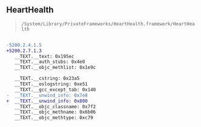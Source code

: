 ## HeartHealth

> `/System/Library/PrivateFrameworks/HeartHealth.framework/HeartHealth`

```diff

-5200.2.4.1.5
+5200.2.7.1.3
   __TEXT.__text: 0x195ec
   __TEXT.__auth_stubs: 0x4e0
   __TEXT.__objc_methlist: 0x1e9c

   __TEXT.__cstring: 0x23a5
   __TEXT.__oslogstring: 0xe51
   __TEXT.__gcc_except_tab: 0x140
-  __TEXT.__unwind_info: 0x7e8
+  __TEXT.__unwind_info: 0x800
   __TEXT.__objc_classname: 0x7f2
   __TEXT.__objc_methname: 0x6b06
   __TEXT.__objc_methtype: 0xc79

```
